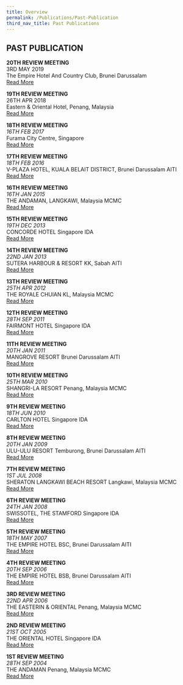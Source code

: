 ```yaml
---
title: Overview
permalink: /Publications/Past-Publication
third_nav_title: Past Publications
---
```

## **PAST PUBLICATION**

**20TH REVIEW MEETING**<br>
3RD MAY 2019<br>
The Empire Hotel And Country Club, Brunei Darussalam<br>
[Read More](/Publications/Past-Publication/20TH-Facsmab-Review-Meeting-3rd-May-2019)

**19TH REVIEW MEETING**<br>
26TH APR 2018<br>
Eastern & Oriental Hotel, Penang, Malaysia<br>
[Read More](/Publications/Past-Publication/19TH-Facsmab-Review-Meeting-26th-Apr-2018)

**18TH REVIEW MEETING**<br>
*16TH FEB 2017*<br>
Furama City Centre, Singapore<br>
[Read More](/Publications/Past-Publication/18TH-Facsmab-Review-Meeting-16th-Feb-2017)

**17TH REVIEW MEETING**<br>
*18TH FEB 2016*<br>
V-PLAZA HOTEL, KUALA BELAIT DISTRICT, Brunei Darussalam AITI<br>
[Read More](/Publications/Past-Publication/17th-Facsmab-Review-Meeting-18th-Feb-2016)

**16TH REVIEW MEETING**<br>
*16TH JAN 2015*<br>
THE ANDAMAN, LANGKAWI, Malaysia MCMC<br>
[Read More](/Publications/Past-Publication/16TH-FACSMAB-Review-Meeting-16TH-JAN-2015)

**15TH REVIEW MEETING**<br>
*19TH DEC 2013*<br>
CONCORDE HOTEL Singapore IDA<br>
[Read More](/Publications/Past-Publication/15TH-REVIEW-MEETING-19TH-DEC-2013)

**14TH REVIEW MEETING**<br>
*22ND JAN 2013*<br>
SUTERA HARBOUR &amp; RESORT KK, Sabah AITI<br>
[Read More](/Publications/Past-Publication/14TH-REVIEW-MEETING-22ND-JAN-2013)

**13TH REVIEW MEETING**<br>
*25TH APR 2012*<br>
THE ROYALE CHUlAN KL, Malaysia MCMC<br>
[Read More](/Publications/Past-Publication/13TH-REVIEW-MEETING-25TH-APR-2012)

**12TH REVIEW MEETING**<br>
*28TH SEP 2011*<br>
FAIRMONT HOTEL Singapore IDA<br>
[Read More](/Publications/Past-Publication/12TH-REVIEW-MEETING-28TH-SEP-2011)

**11TH REVIEW MEETING**<br>
*20TH JAN 2011*<br>
MANGROVE RESORT Brunei Darussalam AITI<br>
[Read More](/Publications/Past-Publication/11TH-REVIEW-MEETING-20TH-JAN-2011)

**10TH REVIEW MEETING**<br>
*25TH MAR 2010*<br>
SHANGRI-LA RESORT Penang, Malaysia MCMC<br>
[Read More](/Publications/Past-Publication/10TH-REVIEW-MEETING-25TH-MAR-2010)

**9TH REVIEW MEETING**<br>
*18TH JUN 2010*<br>
CARLTON HOTEL Singapore IDA<br>
[Read More](/Publications/Past-Publication/9TH-REVIEW-MEETING-18TH-JUN-2010)

**8TH REVIEW MEETING**<br>
*20TH JAN 2009*<br>
ULU-ULU RESORT Temburong, Brunei Darussalam AITI<br>
[Read More](/Publications/Past-Publication/8TH-REVIEW-MEETING-20TH-JAN-2009)

**7TH REVIEW MEETING**<br>
*1ST JUL 2008*<br>
SHERATON LANGKAWI BEACH RESORT Langkawi, Malaysia MCMC<br>
[Read More](/Publications/Past-Publication/7TH-REVIEW-MEETING-1ST-JUL-2008)

**6TH REVIEW MEETING**<br>
*24TH JAN 2008*<br>
SWISSOTEL, THE STAMFORD Singapore IDA<br>
[Read More](/Publications/Past-Publication/6TH-REVIEW-MEETING-24TH-JAN-2008)

**5TH REVIEW MEETING**<br>
*18TH MAY 2007*<br>
THE EMPIRE HOTEL BSC, Brunei Darussalam AITI<br>
[Read More](/Publications/Past-Publication/5TH-REVIEW-MEETING-18TH-MAY-2007)

**4TH REVIEW MEETING**<br>
*20TH SEP 2006*<br>
THE EMPIRE HOTEL BSB, Brunei Darussalam AITI<br>
[Read More](/Publications/Past-Publication/4TH-REVIEW-MEETING-20TH-SEP-2006)

**3RD REVIEW MEETING**<br>
*22ND APR 2006*<br>
THE EASTERIN &amp; ORIENTAL Penang, Malaysia MCMC<br>
[Read More](/Publications/Past-Publication/3RD-REVIEW-MEETING-22ND-APR-2006)

**2ND REVIEW MEETING**<br>
*21ST OCT 2005*<br>
THE ORIENTAL HOTEL Singapore IDA<br>
[Read More](/Publications/Past-Publication/2ND-REVIEW-MEETING-21ST-OCT-2005)

**1ST REVIEW MEETING**<br>
*28TH SEP 2004*<br>
THE ANDAMAN Penang, Malaysia MCMC<br>
[Read More](/Publications/Past-Publication/1ST-REVIEW-MEETING-28TH-SEP-2004)